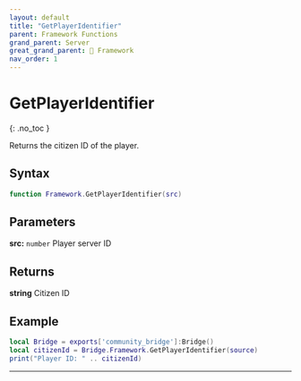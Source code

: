 ```yaml
---
layout: default
title: "GetPlayerIdentifier"
parent: Framework Functions
grand_parent: Server
great_grand_parent: 🧩 Framework
nav_order: 1
---
```


# GetPlayerIdentifier
{: .no_toc }

Returns the citizen ID of the player.

## Syntax

```lua
function Framework.GetPlayerIdentifier(src)
```

## Parameters

**src:** `number`
Player server ID

## Returns

**string**
Citizen ID

## Example

```lua
local Bridge = exports['community_bridge']:Bridge()
local citizenId = Bridge.Framework.GetPlayerIdentifier(source)
print("Player ID: " .. citizenId)
```

---